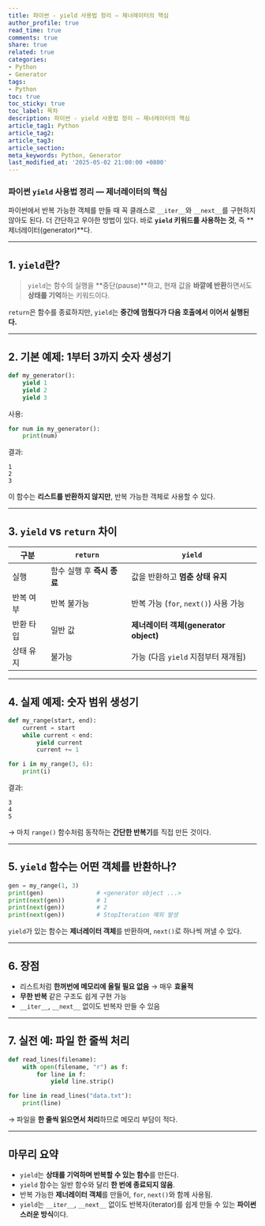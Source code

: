 ```yaml
---
title: 파이썬 - yield 사용법 정리 — 제너레이터의 핵심
author_profile: true
read_time: true
comments: true
share: true
related: true
categories:
- Python
- Generator
tags:
- Python
toc: true
toc_sticky: true
toc_label: 목차
description: 파이썬 - yield 사용법 정리 — 제너레이터의 핵심
article_tag1: Python
article_tag2: 
article_tag3: 
article_section: 
meta_keywords: Python, Generator
last_modified_at: '2025-05-02 21:00:00 +0800'
---
```



### 파이썬 `yield` 사용법 정리 — 제너레이터의 핵심

파이썬에서 반복 가능한 객체를 만들 때 꼭 클래스로 `__iter__`와 `__next__`를 구현하지 않아도 된다.
더 간단하고 우아한 방법이 있다. 바로 **`yield` 키워드를 사용하는 것**, 즉 \*\*제너레이터(generator)\*\*다.

---

## 1. `yield`란?

> `yield`는 함수의 실행을 \*\*중단(pause)\*\*하고,
> 현재 값을 **바깥에 반환**하면서도 **상태를 기억**하는 키워드이다.

`return`은 함수를 종료하지만,
`yield`는 **중간에 멈췄다가 다음 호출에서 이어서 실행된다.**

---

## 2. 기본 예제: 1부터 3까지 숫자 생성기

```python
def my_generator():
    yield 1
    yield 2
    yield 3
```

사용:

```python
for num in my_generator():
    print(num)
```

결과:

```
1
2
3
```

이 함수는 **리스트를 반환하지 않지만**, 반복 가능한 객체로 사용할 수 있다.

---

## 3. `yield` vs `return` 차이

| 구분    | `return`          | `yield`                        |
| ----- | ----------------- | ------------------------------ |
| 실행    | 함수 실행 후 **즉시 종료** | 값을 반환하고 **멈춘 상태 유지**           |
| 반복 여부 | 반복 불가능            | 반복 가능 (`for`, `next()`) 사용 가능  |
| 반환 타입 | 일반 값              | **제너레이터 객체(generator object)** |
| 상태 유지 | 불가능               | 가능 (다음 `yield` 지점부터 재개됨)       |

---

## 4. 실제 예제: 숫자 범위 생성기

```python
def my_range(start, end):
    current = start
    while current < end:
        yield current
        current += 1

for i in my_range(3, 6):
    print(i)
```

결과:

```
3
4
5
```

→ 마치 `range()` 함수처럼 동작하는 **간단한 반복기**를 직접 만든 것이다.

---

## 5. `yield` 함수는 어떤 객체를 반환하나?

```python
gen = my_range(1, 3)
print(gen)               # <generator object ...>
print(next(gen))         # 1
print(next(gen))         # 2
print(next(gen))         # StopIteration 예외 발생
```

`yield`가 있는 함수는 **제너레이터 객체**를 반환하며, `next()`로 하나씩 꺼낼 수 있다.

---

## 6. 장점

* 리스트처럼 **한꺼번에 메모리에 올릴 필요 없음** → 매우 **효율적**
* **무한 반복** 같은 구조도 쉽게 구현 가능
* `__iter__`, `__next__` 없이도 반복자 만들 수 있음

---

## 7. 실전 예: 파일 한 줄씩 처리

```python
def read_lines(filename):
    with open(filename, "r") as f:
        for line in f:
            yield line.strip()

for line in read_lines("data.txt"):
    print(line)
```

→ 파일을 **한 줄씩 읽으면서 처리**하므로 메모리 부담이 적다.

---

## 마무리 요약

* `yield`는 **상태를 기억하며 반복할 수 있는 함수**를 만든다.
* `yield` 함수는 일반 함수와 달리 **한 번에 종료되지 않음**.
* 반복 가능한 **제너레이터 객체**를 만들어, `for`, `next()`와 함께 사용됨.
* `yield`는 `__iter__`, `__next__` 없이도 반복자(iterator)를 쉽게 만들 수 있는 **파이썬스러운 방식**이다.
